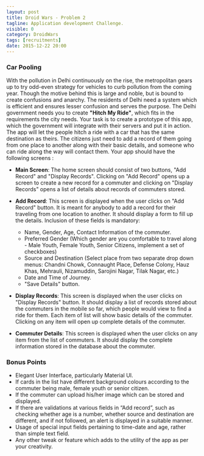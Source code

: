 ```yaml
---
layout: post
title: Droid Wars - Problem 2
tagline: Application development Challenge.
visible: 0
category: DroidWars
tags: [recruitments]
date: 2015-12-22 20:00
---
```


### **Car Pooling**

With the pollution in Delhi continuously on the rise, the metropolitan gears up to try odd-even strategy for vehicles to curb pollution from the coming year. Though the motive behind this is large and noble, but is bound to create confusions and anarchy. The residents of Delhi need a system which is efficient and ensures lesser confusion and serves the purpose. The Delhi government needs you to create **"Hitch My Ride"**, which fits in the requirements the city needs. Your task is to create a prototype of this app, which the government will integrate with their servers and put it in action. The app will let the people hitch a ride with a car that has the same destination as theirs. The citizens just need to add a record of them going from one place to another along with their basic details, and someone who can ride along the way will contact them. Your app should have the following screens :

- **Main Screen**: The home screen should consist of two buttons, "Add Record" and "Display Records". Clicking on "Add Record" opens up a screen to create a new record for a commuter and clicking on "Display Records" opens a list of details about records of commuters stored.

- **Add Record**: This screen is displayed when the user clicks on "Add Record" button. It is meant for anybody to add a record for their traveling from one location to another. It should display a form to fill up the details. Inclusion of these fields is mandatory: 
  - Name, Gender, Age, Contact Information of the commuter.
  - Preferred Gender (Which gender are you comfortable to travel along - Male Youth, Female Youth, Senior Citizens, implement a set of checkboxes)
  - Source and Destination (Select place from two separate drop down menus: Chandni Chowk, Connaught Place, Defense Colony, Hauz Khas, Mehrauli, Nizamuddin, Sarojini Nagar, Tilak Nagar, etc.)
  - Date and Time of Journey.
  - "Save Details" button.
  
- **Display Records**: This screen is displayed when the user clicks on "Display Records" button. It should display a list of records stored about the commuters in the mobile so far, which people would view to find a ride for them. Each item of list will show basic details of the commuter. Clicking on any item will open up complete details of the commuter.

- **Commuter Details**: This screen is displayed when the user clicks on any item from the list of commuters. It should display the complete information stored in the database about the commuter.

### **Bonus Points**

  - Elegant User Interface, particularly Material UI.
  - If cards in the list have different background colours according to the commuter being male, female youth or senior citizen.
  - If the commuter can upload his/her image which can be stored and displayed.
  - If there are validations at various fields in “Add record”, such as checking whether age is a number, whether source and destination are different, and if not followed, an alert is displayed in a suitable manner.
  - Usage of special input fields pertaining to time-date and age, rather than simple text field.
  - Any other tweak or feature which adds to the utility of the app as per your creativity.
